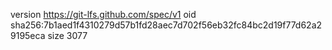 version https://git-lfs.github.com/spec/v1
oid sha256:7b1aed1f4310279d57b1fd28aec7d702f56eb32fc84bc2d19f77d62a29195eca
size 3077
